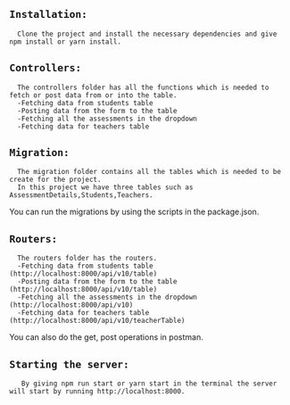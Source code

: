 ## `Installation:`

      Clone the project and install the necessary dependencies and give npm install or yarn install.

## `Controllers:`

      The controllers folder has all the functions which is needed to fetch or post data from or into the table.
      -Fetching data from students table
      -Posting data from the form to the table
      -Fetching all the assessments in the dropdown
      -Fetching data for teachers table


## `Migration:`

      The migration folder contains all the tables which is needed to be create for the project.
      In this project we have three tables such as AssessmentDetails,Students,Teachers.

You can run the migrations by using the scripts in the package.json.

## `Routers:`

      The routers folder has the routers.
      -Fetching data from students table (http://localhost:8000/api/v10/table)
      -Posting data from the form to the table (http://localhost:8000/api/v10/table)
      -Fetching all the assessments in the dropdown (http://localhost:8000/api/v10)
      -Fetching data for teachers table (http://localhost:8000/api/v10/teacherTable)

You can also do the get, post operations in postman.

## `Starting the server:`

       By giving npm run start or yarn start in the terminal the server will start by running http://localhost:8000.
